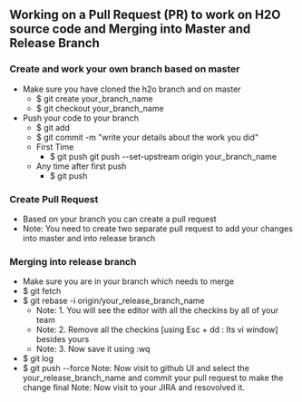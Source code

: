 ## Working on a Pull Request (PR) to work on H2O source code and Merging into Master and Release Branch ##

### Create and work your own branch based on master ###
 - Make sure you have cloned the h2o branch and on master
   - $ git create your_branch_name
   - $ git checkout your_branch_name
 - Push your code to your branch
   - $ git add <add all of your updated files>
   - $ git commit -m "write your details about the work you did"
   - First Time 
     - $ git push git push --set-upstream origin your_branch_name
   - Any time after first push
     - $ git push
     
### Create Pull Request ###
 - Based on your branch you can create a pull request
 - Note: You need to create two separate pull request to add your changes into master and into release branch

### Merging into release branch ###
 - Make sure you are in your branch which needs to merge
 - $ git fetch
 - $ git rebase -i origin/your_release_branch_name
   - Note: 1. You will see the editor with all the checkins by all of your team
   - Note: 2. Remove all the checkins [using Esc + dd : Its vi window] besides yours
   - Note: 3. Now save it using :wq 
 - $ git log
 - $ git push --force
 Note: Now visit to github UI and select the your_release_branch_name and commit your pull request to make the change final
 Note: Now visit to your JIRA and resovolved it. 
